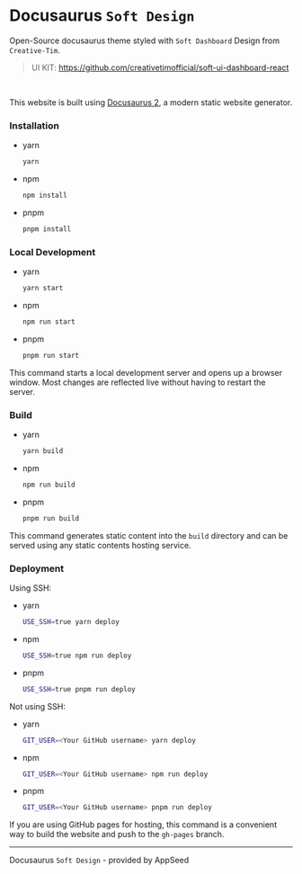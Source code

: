 # Docusaurus `Soft Design`

Open-Source docusaurus theme styled with `Soft Dashboard` Design from `Creative-Tim`.

> UI KIT: https://github.com/creativetimofficial/soft-ui-dashboard-react

<br />

This website is built using [Docusaurus 2](https://docusaurus.io/), a modern static website generator.

### Installation

-   yarn
    ```sh
    yarn
    ```
-   npm
    ```sh
    npm install
    ```
-   pnpm
    ```sh
    pnpm install
    ```

### Local Development

-   yarn
    ```sh
    yarn start
    ```
-   npm
    ```sh
    npm run start
    ```
-   pnpm
    ```sh
    pnpm run start
    ```

This command starts a local development server and opens up a browser window. Most changes are reflected live without having to restart the server.

### Build

-   yarn
    ```sh
    yarn build
    ```
-   npm
    ```sh
    npm run build
    ```
-   pnpm
    ```sh
    pnpm run build
    ```

This command generates static content into the `build` directory and can be served using any static contents hosting service.

### Deployment

Using SSH:

-   yarn
    ```sh
    USE_SSH=true yarn deploy
    ```
-   npm
    ```sh
    USE_SSH=true npm run deploy
    ```
-   pnpm
    ```sh
    USE_SSH=true pnpm run deploy
    ```

Not using SSH:

-   yarn
    ```sh
    GIT_USER=<Your GitHub username> yarn deploy
    ```
-   npm
    ```sh
    GIT_USER=<Your GitHub username> npm run deploy
    ```
-   pnpm
    ```sh
    GIT_USER=<Your GitHub username> pnpm run deploy
    ```

If you are using GitHub pages for hosting, this command is a convenient way to build the website and push to the `gh-pages` branch.

---

Docusaurus `Soft Design` - provided by AppSeed
